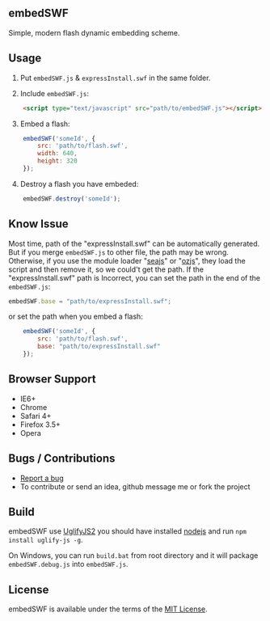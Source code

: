 ## embedSWF
Simple, modern flash dynamic embedding scheme.


## Usage

1. Put `embedSWF.js` & `expressInstall.swf` in the same folder.


2. Include `embedSWF.js`:
``` html
    <script type="text/javascript" src="path/to/embedSWF.js"></script>
```


3. Embed a flash:
``` js
    embedSWF('someId', {
        src: 'path/to/flash.swf',
        width: 640,
        height: 320
    });
```


4. Destroy a flash you have embeded:
``` js
    embedSWF.destroy('someId');
```

## Know Issue
Most time, path of the "expressInstall.swf" can be automatically generated.
But if you merge `embedSWF.js` to other file, the path may be wrong.
Otherwise, if you use the module loader "[seajs](http:seajs.org)" or "[ozjs](http:ozjs.org)", 
they load the script and then remove it, so we could't get the path.
If the "expressInstall.swf" path is Incorrect, you can set the path in the end of the `embedSWF.js`:
``` js
embedSWF.base = "path/to/expressInstall.swf";
```
or set the path when you embed a flash:
``` js
    embedSWF('someId', {
        src: 'path/to/flash.swf',
        base: "path/to/expressInstall.swf"
    });
```


## Browser Support

  * IE6+
  * Chrome
  * Safari 4+
  * Firefox 3.5+
  * Opera

## Bugs / Contributions
- [Report a bug](https://github.com/niceue/embedSWF/issues)
- To contribute or send an idea, github message me or fork the project

## Build
embedSWF use [UglifyJS2](https://github.com/mishoo/UglifyJS) 
you should have installed [nodejs](nodejs.org) and run `npm install uglify-js -g`.

On Windows, you can run `build.bat` from root directory and it will package `embedSWF.debug.js` into `embedSWF.js`.

  
## License

embedSWF is available under the terms of the [MIT License](https://github.com/niceue/embedSWF/blob/master/LICENSE.txt).
